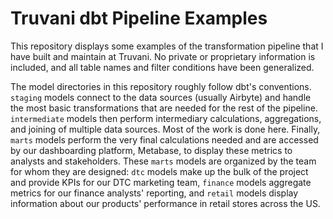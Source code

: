 # Truvani dbt Pipeline Examples

This repository displays some examples of the transformation pipeline that I have built and maintain at Truvani. No private or proprietary information is included, and all table names and filter conditions have been generalized.

The model directories in this repository roughly follow dbt's conventions. `staging` models connect to the data sources (usually Airbyte) and handle the most basic transformations that are needed for the rest of the pipeline. `intermediate` models then perform intermediary calculations, aggregations, and joining of multiple data sources. Most of the work is done here. Finally, `marts` models perform the very final calculations needed and are accessed by our dashboarding platform, Metabase, to display these metrics to analysts and stakeholders. These `marts` models are organized by the team for whom they are designed: `dtc` models make up the bulk of the project and provide KPIs for our DTC marketing team, `finance` models aggregate metrics for our finance analysts' reporting, and `retail` models display information about our products' performance in retail stores across the US.